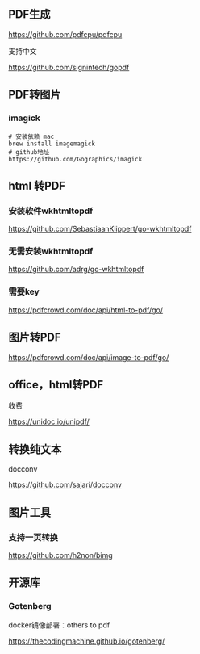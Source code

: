

## PDF生成

https://github.com/pdfcpu/pdfcpu

支持中文

https://github.com/signintech/gopdf



## PDF转图片

### imagick

```shell
# 安装依赖 mac
brew install imagemagick
# github地址
https://github.com/Gographics/imagick
```



## html  转PDF

### 安装软件wkhtmltopdf

https://github.com/SebastiaanKlippert/go-wkhtmltopdf

### 无需安装wkhtmltopdf

https://github.com/adrg/go-wkhtmltopdf

### 需要key

https://pdfcrowd.com/doc/api/html-to-pdf/go/

## 图片转PDF

https://pdfcrowd.com/doc/api/image-to-pdf/go/

## office，html转PDF

收费

https://unidoc.io/unipdf/



## 转换纯文本

docconv

https://github.com/sajari/docconv





## 图片工具

### 支持一页转换

https://github.com/h2non/bimg

## 开源库

### Gotenberg

docker镜像部署：others to pdf

https://thecodingmachine.github.io/gotenberg/

